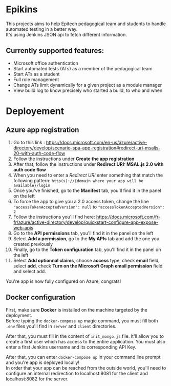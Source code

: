 # Epikins

This projects aims to help Epitech pedagogical team and students to handle automated testing in a better way.  
It's using Jenkins JSON api to fetch different information.

## Currently supported features:
* Microsoft office authentication
* Start automated tests (ATs) as a member of the pedagogical team
* Start ATs as a student
* Full role management
* Change ATs limit dynamically for a given project as a module manager
* View build log to know precisely who started a build, to who and when

# Deployement
## Azure app registration
1. Go to this link : https://docs.microsoft.com/en-us/azure/active-directory/develop/scenario-spa-app-registration#redirect-uri-msaljs-20-with-auth-code-flow
2. Follow the instructions under **Create the app registration** 
3. After that, follow the instructions under **Redirect URI: MSAL.js 2.0 with auth code flow**
4. When you need to enter a *Redirect URI* enter something that match the following pattern: `http(s)://{domain where your app will be available}/login`
5. Once you've finished, go to the **Manifest** tab, you'll find it in the panel on the left
6. To force the app to give you a 2.0 access token, change the line `"accessTokenAcceptedVersion": null` to `"accessTokenAcceptedVersion": 2`
7. Follow the instructions you'll find here: https://docs.microsoft.com/fr-fr/azure/active-directory/develop/quickstart-configure-app-expose-web-apis
8. Go to the **API permissions** tab, you'll find it in the panel on the left
9. Select **Add a permission**, go to the **My APIs** tab and add the one you created previously
10. Finally, go to the **Token configuration** tab, you'll find it in the panel on the left
11. Select **Add optionnal claims**, choose **access** type, check **email** field, select **add**, check **Turn on the Microsoft Graph email permission** field and select add.

You're app is now fully configured on Azure, congrats!

## Docker configuration
First, make sure **Docker** is installed on the machine targeted by the deployment.  
Before typing the `docker-compose up` magic command, you must fill both `.env` files you'll find in `server` and `client` directories.  

After that, you must fill in the content of `init_mongo.js` file. It'll allow you to create a first user which has access to the entire application. You must also enter a first Jenkins username and its corresponding API Key.  

After that, you can enter `docker-compose up` in your command line prompt and you're app is deployed locally!  
In order that your app can be reached from the outside world, you'll need to configure an internal redirection to localhost:8081 for the client and localhost:8082 for the server.
